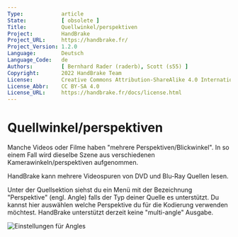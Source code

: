 ```yaml
---
Type:            article
State:           [ obsolete ]
Title:           Quellwinkel/perspektiven
Project:         HandBrake
Project_URL:     https://handbrake.fr/
Project_Version: 1.2.0
Language:        Deutsch
Language_Code:   de
Authors:         [ Bernhard Rader (raderb), Scott (s55) ]
Copyright:       2022 HandBrake Team
License:         Creative Commons Attribution-ShareAlike 4.0 International
License_Abbr:    CC BY-SA 4.0
License_URL:     https://handbrake.fr/docs/license.html
---
```


Quellwinkel/perspektiven
=============================
Manche Videos oder Filme haben "mehrere Perspektiven/Blickwinkel". In so einem Fall wird dieselbe Szene aus verschiedenen Kamerawinkeln/perspektiven aufgenommen.

HandBrake kann mehrere Videospuren von DVD und Blu-Ray Quellen lesen.

Unter der Quellsektion siehst du ein Menü mit der Bezeichnung "Perspektive" (engl. Angle) falls der Typ deiner Quelle es unterstützt.
Du kannst hier auswählen welche Perspektive du für die Kodierung verwenden möchtest.
HandBrake unterstützt derzeit keine "multi-angle" Ausgabe.

<!-- .system-windows -->

![Einstellungen für Angles](../../../en/images/windows/point-to-point-1.0.0.png "Einstellungen für Angles")

<!-- /.system-windows -->
